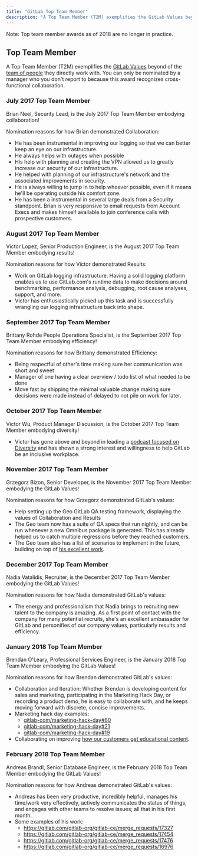 ```yaml
---
title: "GitLab Top Team Member"
description: "A Top Team Member (T2M) exemplifies the GitLab Values beyond of the team of people they directly work with."
---
```


Note: Top team member awards as of 2018 are no longer in practice.

## Top Team Member

A Top Team Member (T2M) exemplifies the [GitLab Values](/handbook/values/) beyond of the [team of people](/handbook/company/structure/) they directly work with.
You can only be nominated by a manager who you don't report to because this award recognizes cross-functional collaboration.

### July 2017 Top Team Member

Brian Neel, Security Lead, is the July 2017 Top Team Member embodying collaboration!

Nomination reasons for how Brian demonstrated Collaboration:

- He has been instrumental in improving our logging so that we can better keep an eye on our infrastructure.
- He always helps with outages when possible
- His help with planning and creating the VPN allowed us to greatly increase our security of our infrastructure.
- He helped with planning of our infrastructure's network and the associated improvements in security.
- He is always willing to jump in to help whoever possible, even if it means he'll be operating outside his comfort zone.
- He has been a instrumental in several large deals from a Security standpoint. Brian is very responsive to email requests from Account Execs and makes himself available to join conference calls with prospective customers.

### August 2017 Top Team Member

Victor Lopez, Senior Production Engineer, is the August 2017 Top Team Member embodying results!

Nomination reasons for how Victor demonstrated Results:

- Work on GitLab logging infrastructure. Having a solid logging platform enables us to use GitLab.com's runtime data to make decisions around benchmarking, performance analysis, debugging, root cause analyses, support, and more.
- Victor has enthusiastically picked up this task and is successfully wrangling our logging infrastructure back into shape.

### September 2017 Top Team Member

Brittany Rohde People Operations Specialist, is the September 2017 Top Team Member embodying efficiency!

Nomination reasons for how Brittany demonstrated Efficiency:

- Being respectful of other's time making sure her communication was short and sweet
- Manager of one having a clear overview / todo list of what needed to be done
- Move fast by shipping the minimal valuable change making sure decisions were made instead of delayed to not pile on work for later.

### October 2017 Top Team Member

Victor Wu, Product Manager Discussion, is the October 2017 Top Team Member embodying diversity!

- Victor has gone above and beyond in leading a [podcast focused on Diversity](https://www.podchaser.com/podcasts/stem-diversity-podcast-572701) and has shown a strong interest and willingness to help GitLab be an inclusive workplace.

### November 2017 Top Team Member

Grzegorz Bizon, Senior Developer, is the November 2017 Top Team Member embodying the GitLab Values!

Nomination reasons for how Grzegorz demonstrated GitLab's values:

- Help setting up the Geo GitLab QA testing framework, displaying the values of Collaboration and Results
- The Geo team now has a suite of QA specs that run nightly, and can be run whenever a new Omnibus package is generated. This has already helped us to catch multiple regressions before they reached customers.
- The Geo team also has a list of scenarios to implement in the future, building on top of [his excellent work](https://gitlab.com/gitlab-org/gitlab-qa/issues?scope=all&utf8=%E2%9C%93&state=opened&label_name).

### December 2017 Top Team Member

Nadia Vatalidis, Recruiter, is the December 2017 Top Team Member embodying the GitLab Values!

Nomination reasons for how Nadia demonstrated GitLab's values:

- The energy and professionalism that Nadia brings to recruiting new talent to the company is amazing. As a first point of contact with the company for many potential recruits, she's an excellent ambassador for GitLab and personifies of our company values, particularly results and efficiency.

### January 2018 Top Team Member

Brendan O'Leary, Professional Services Engineer, is the January 2018 Top Team Member embodying the GitLab Values!

Nomination reasons for how Brendan demonstrated GitLab's values:

- Collaboration and Iteration: Whether Brendan is developing content for sales and marketing, participating in the Marketing Hack Day, or recording a product demo, he is easy to collaborate with, and he keeps moving forward with discrete, concise improvements.
- Marketing hack day examples:
  - [gitlab-com/marketing-hack-day#60](https://gitlab.com/gitlab-com/marketing-hack-day/issues/60)
  - [gitlab-com/marketing-hack-day#21](https://gitlab.com/gitlab-com/marketing-hack-day/issues/21)
  - [gitlab-com/marketing-hack-day#19](https://gitlab.com/gitlab-com/marketing-hack-day/issues/19)
- Collaborating on improving [how our customers get educational content](https://gitlab.com/gitlab-com/marketing/issues/1943).

### February 2018 Top Team Member

Andreas Brandl, Senior Database Engineer, is the February 2018 Top Team Member embodying the GitLab Values!

Nomination reasons for how Andreas demonstrated GitLab's values:

- Andreas has been very productive, incredibly helpful, manages his time/work very effectively, actively communicates the status of things, and engages with other teams to resolve issues; all that in his first month.
- Some examples of his work:
  - https://gitlab.com/gitlab-org/gitlab-ce/merge_requests/17327
  - https://gitlab.com/gitlab-org/gitlab-ce/merge_requests/17454
  - https://gitlab.com/gitlab-org/gitlab-ce/merge_requests/17476
  - https://gitlab.com/gitlab-org/gitlab-ce/merge_requests/16976
